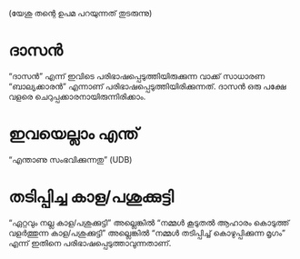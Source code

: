 (യേശു തന്റെ ഉപമ പറയുന്നത് തുടരുന്നു)
# ദാസൻ
“ദാസൻ” എന്ന് ഇവിടെ പരിഭാഷപ്പെടുത്തിയിരുക്കുന്ന വാക്ക് സാധാരണ “ബാല്യക്കാരൻ” എന്നാണ് പരിഭാഷപ്പെടുത്തിയിരിക്കുന്നത്. ദാസൻ ഒരു പക്ഷേ വളരെ ചെറുപ്പക്കാരനായിരുന്നിരിക്കാം.
# ഇവയെല്ലാം എന്ത്
“എന്താണു സംഭവിക്കുന്നതു” (UDB)
# തടിപ്പിച്ച കാള/പശുക്കുട്ടി
“ഏറ്റവും നല്ല കാള/പശുക്കുട്ടി” അല്ലെങ്കിൽ “നമ്മൾ കൂടുതൽ ആഹാരം കൊടുത്ത് വളർത്തുന്ന കാള/പശുക്കുട്ടി” അല്ലെങ്കിൽ “നമ്മൾ തടിപ്പിച്ച് കൊഴുപ്പിക്കുന്ന മൃഗം” എന്ന് ഇതിനെ പരിഭാഷപ്പെടുത്താവുന്നതാണ്.  
